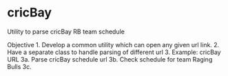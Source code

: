 # cricBay
Utility to parse cricBay RB team schedule

Objective
    1. Develop a common utility which can open any given url link.
    2. Have a separate class to handle parsing of different url
    3. Example: cricBay URL
        3a. Parse cricBay schedule url
        3b. Check schedule for team Raging Bulls
        3c.